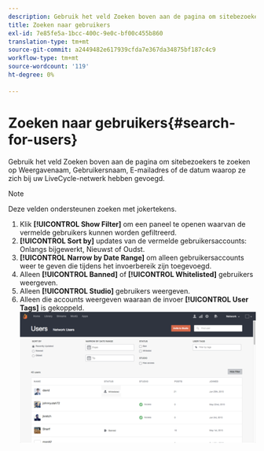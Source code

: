 ```yaml
---
description: Gebruik het veld Zoeken boven aan de pagina om sitebezoekers te zoeken op Weergavenaam, Gebruikersnaam, E-mailadres of de datum waarop ze zich bij uw LiveCycle-netwerk hebben gevoegd.
title: Zoeken naar gebruikers
exl-id: 7e85fe5a-1bcc-400c-9e0c-bf00c455b860
translation-type: tm+mt
source-git-commit: a2449482e617939cfda7e367da34875bf187c4c9
workflow-type: tm+mt
source-wordcount: '119'
ht-degree: 0%

---
```


# Zoeken naar gebruikers{#search-for-users}

Gebruik het veld Zoeken boven aan de pagina om sitebezoekers te zoeken op Weergavenaam, Gebruikersnaam, E-mailadres of de datum waarop ze zich bij uw LiveCycle-netwerk hebben gevoegd.

>[!NOTE]
>
>Deze velden ondersteunen zoeken met jokertekens.

1. Klik **[!UICONTROL Show Filter]** om een paneel te openen waarvan de vermelde gebruikers kunnen worden gefiltreerd.
1. **[!UICONTROL Sort by]** updates van de vermelde gebruikersaccounts: Onlangs bijgewerkt, Nieuwst of Oudst.
1. **[!UICONTROL Narrow by Date Range]** om alleen gebruikersaccounts weer te geven die tijdens het invoerbereik zijn toegevoegd.
1. Alleen **[!UICONTROL Banned]** of **[!UICONTROL Whitelisted]** gebruikers weergeven.
1. Alleen **[!UICONTROL Studio]** gebruikers weergeven.
1. Alleen die accounts weergeven waaraan de invoer **[!UICONTROL User Tags]** is gekoppeld. ![](assets/UsersFilter-1024x568.png)
